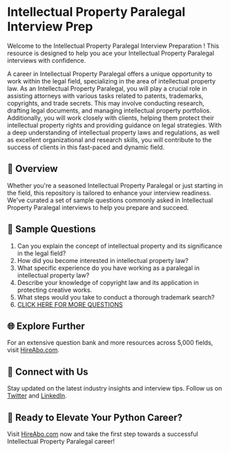 # Intellectual Property Paralegal Interview Prep

Welcome to the Intellectual Property Paralegal Interview Preparation ! This resource is designed to help you ace your Intellectual Property Paralegal interviews with confidence.

A career in Intellectual Property Paralegal offers a unique opportunity to work within the legal field, specializing in the area of intellectual property law. As an Intellectual Property Paralegal, you will play a crucial role in assisting attorneys with various tasks related to patents, trademarks, copyrights, and trade secrets. This may involve conducting research, drafting legal documents, and managing intellectual property portfolios. Additionally, you will work closely with clients, helping them protect their intellectual property rights and providing guidance on legal strategies. With a deep understanding of intellectual property laws and regulations, as well as excellent organizational and research skills, you will contribute to the success of clients in this fast-paced and dynamic field.

## 🚀 Overview

Whether you're a seasoned Intellectual Property Paralegal or just starting in the field, this repository is tailored to enhance your interview readiness. We've curated a set of sample questions commonly asked in Intellectual Property Paralegal interviews to help you prepare and succeed.

## 📝 Sample Questions

1. Can you explain the concept of intellectual property and its significance in the legal field?
2. How did you become interested in intellectual property law?
3. What specific experience do you have working as a paralegal in intellectual property law?
4. Describe your knowledge of copyright law and its application in protecting creative works.
5. What steps would you take to conduct a thorough trademark search?
6. [CLICK HERE FOR MORE QUESTIONS](https://hireabo.com/job/9_2_10/Intellectual%20Property%20Paralegal)

## 🌐 Explore Further

For an extensive question bank and more resources across 5,000 fields, visit [HireAbo.com](https://www.hireabo.com).

## 📱 Connect with Us

Stay updated on the latest industry insights and interview tips. Follow us on [Twitter](https://twitter.com/hireabo) and [LinkedIn](https://www.linkedin.com/in/hire-abo-3609972a8/).

## 🚀 Ready to Elevate Your Python Career?

Visit [HireAbo.com](https://www.hireabo.com) now and take the first step towards a successful Intellectual Property Paralegal career!